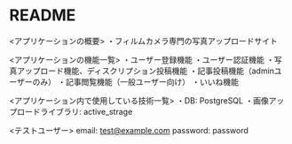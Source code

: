 # README

<アプリケーションの概要>
・フィルムカメラ専門の写真アップロードサイト

<アプリケーションの機能一覧>
・ユーザー登録機能
・ユーザー認証機能
・写真アップロード機能、ディスクリプション投稿機能
・記事投稿機能（adminユーザーのみ）
・記事閲覧機能（一般ユーザー向け）
・いいね機能

<アプリケーション内で使用している技術一覧>
・DB: PostgreSQL
・画像アップロードライブラリ: active_strage

<テストユーザー>
email: test@example.com
password: password
